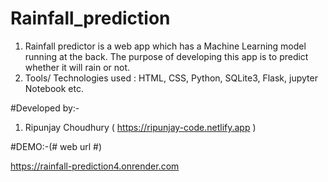 # Rainfall_prediction

1. Rainfall predictor is a web app which has a Machine Learning model running at the back. The purpose of developing this app is to predict whether it will rain or not. 
2. Tools/ Technologies used : HTML, CSS, Python, SQLite3, Flask, jupyter Notebook etc.

#Developed by:-
1. Ripunjay Choudhury ( https://ripunjay-code.netlify.app )

#DEMO:-(# web url #)

  https://rainfall-prediction4.onrender.com
